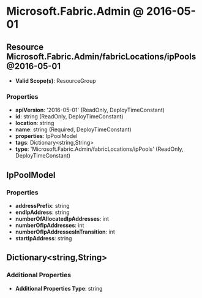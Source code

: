 # Microsoft.Fabric.Admin @ 2016-05-01

## Resource Microsoft.Fabric.Admin/fabricLocations/ipPools@2016-05-01
* **Valid Scope(s)**: ResourceGroup
### Properties
* **apiVersion**: '2016-05-01' (ReadOnly, DeployTimeConstant)
* **id**: string (ReadOnly, DeployTimeConstant)
* **location**: string
* **name**: string (Required, DeployTimeConstant)
* **properties**: IpPoolModel
* **tags**: Dictionary<string,String>
* **type**: 'Microsoft.Fabric.Admin/fabricLocations/ipPools' (ReadOnly, DeployTimeConstant)

## IpPoolModel
### Properties
* **addressPrefix**: string
* **endIpAddress**: string
* **numberOfAllocatedIpAddresses**: int
* **numberOfIpAddresses**: int
* **numberOfIpAddressesInTransition**: int
* **startIpAddress**: string

## Dictionary<string,String>
### Additional Properties
* **Additional Properties Type**: string

